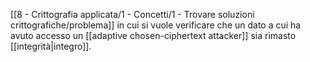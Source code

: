 [[8 - Crittografia applicata/1 - Concetti/1 - Trovare soluzioni crittografiche/problema]] in cui si vuole verificare che un dato a cui ha avuto accesso un [[adaptive chosen-ciphertext attacker]] sia rimasto [[integrità|integro]].